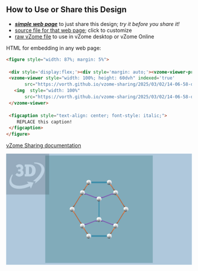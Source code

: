 
## How to Use or Share this Design

 - [***simple web page***](<https://vorth.github.io/vzome-sharing/2025/03/02/14-06-58-dodec-projection/>) to just share this design; *try it before you share it!*
 - [source file for that web page](<https://github.com/vorth/vzome-sharing/edit/main/2025/03/02/14-06-58-dodec-projection/index.md>); click to customize
 - [raw vZome file](<https://raw.githubusercontent.com/vorth/vzome-sharing/main/2025/03/02/14-06-58-dodec-projection/dodec-projection.vZome>) to use in vZome desktop or vZome Online
 
 HTML for embedding in any web page:
 ```html
<figure style="width: 87%; margin: 5%">
  
  <div style='display:flex;'><div style='margin: auto;'><vzome-viewer-previous load-camera='true' label='prev step'></vzome-viewer-previous><vzome-viewer-next load-camera='true' label='next step'></vzome-viewer-next></div></div>
  <vzome-viewer style="width: 100%; height: 60dvh" indexed='true'
        src="https://vorth.github.io/vzome-sharing/2025/03/02/14-06-58-dodec-projection/dodec-projection.vZome" >
    <img  style="width: 100%"
        src="https://vorth.github.io/vzome-sharing/2025/03/02/14-06-58-dodec-projection/dodec-projection.png" >
  </vzome-viewer>

  <figcaption style="text-align: center; font-style: italic;">
     REPLACE this caption!
  </figcaption>
</figure>

 ```

[vZome Sharing documentation](https://vzome.github.io/vzome/sharing.html#how-it-works)

![Image](<dodec-projection.png>)

